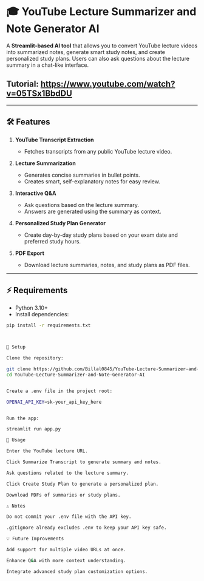 

# 🎓 YouTube Lecture Summarizer and Note Generator AI

A **Streamlit-based AI tool** that allows you to convert YouTube lecture videos into summarized notes, generate smart study notes, and create personalized study plans. Users can also ask questions about the lecture summary in a chat-like interface.

## Tutorial: https://www.youtube.com/watch?v=05TSx1BbdDU
---

## 🛠 Features

1. **YouTube Transcript Extraction**  
   - Fetches transcripts from any public YouTube lecture video.

2. **Lecture Summarization**  
   - Generates concise summaries in bullet points.
   - Creates smart, self-explanatory notes for easy review.

3. **Interactive Q&A**  
   - Ask questions based on the lecture summary.
   - Answers are generated using the summary as context.

4. **Personalized Study Plan Generator**  
   - Create day-by-day study plans based on your exam date and preferred study hours.

5. **PDF Export**  
   - Download lecture summaries, notes, and study plans as PDF files.

---

## ⚡ Requirements

- Python 3.10+
- Install dependencies:

```bash
pip install -r requirements.txt



🔧 Setup

Clone the repository:

git clone https://github.com/Billal0845/YouTube-Lecture-Summarizer-and-Note-Generator-AI.git
cd YouTube-Lecture-Summarizer-and-Note-Generator-AI


Create a .env file in the project root:

OPENAI_API_KEY=sk-your_api_key_here


Run the app:

streamlit run app.py

📖 Usage

Enter the YouTube lecture URL.

Click Summarize Transcript to generate summary and notes.

Ask questions related to the lecture summary.

Click Create Study Plan to generate a personalized plan.

Download PDFs of summaries or study plans.

⚠️ Notes

Do not commit your .env file with the API key.

.gitignore already excludes .env to keep your API key safe.

💡 Future Improvements

Add support for multiple video URLs at once.

Enhance Q&A with more context understanding.

Integrate advanced study plan customization options.
